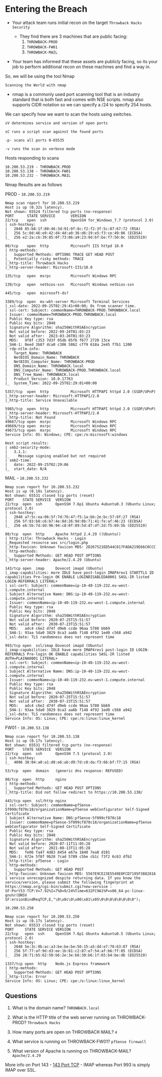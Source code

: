 # Entering the Breach
- Your attack team runs initial recon on the target `Throwback Hacks Security`
	- They find there are 3 machines that are public facing:
		1. `THROWBACK-PROD`
		2. `THROWBACK-FW01`
		3. `THROWBACK-MAIL`

- Your team has informed that these assets are publicly facing, so its your job to perform additional recon on these machines and find a way in.

So, we will be using the tool Nmap


`Scanning the World with nmap`

- nmap is a commonly used port scanning tool that is an industry standard that is both fast and comes with NSE scripts. nmap also supports CIDR notation so we can specify a /24 to specify 254 hosts.

We can specify how we want to scan the hosts using switches.

    sV determines service and version of open ports

    sC runs a script scan against the found ports

    -p- scans all ports 0-65535

    -v runs the scan in verbose mode


Hosts responding to scans
```
10.200.53.219 - THROWBACK.PROD 
10.200.53.138 - THROWBACK-FW01
10.200.53.232 - THROWBACK.MAIL
```

Nmap Results are as follows 

PROD - `10.200.53.219`
```nmap
Nmap scan report for 10.200.53.219
Host is up (0.32s latency).
Not shown: 65524 filtered tcp ports (no-response)
PORT      STATE SERVICE       VERSION
22/tcp    open  ssh           OpenSSH for_Windows_7.7 (protocol 2.0)
| ssh-hostkey: 
|   2048 85:b8:1f:80:46:3d:91:0f:8c:f2:f2:3f:5c:87:67:72 (RSA)
|   256 5c:0d:46:e9:42:d4:4d:a0:36:d6:19:e5:f3:ce:49:06 (ECDSA)
|_  256 e2:2a:cb:39:85:0f:73:06:a9:23:9d:bf:be:f7:50:0c (ED25519)

80/tcp    open  http          Microsoft IIS httpd 10.0
| http-methods: 
|   Supported Methods: OPTIONS TRACE GET HEAD POST
|_  Potentially risky methods: TRACE
|_http-title: Throwback Hacks
|_http-server-header: Microsoft-IIS/10.0

135/tcp   open  msrpc         Microsoft Windows RPC

139/tcp   open  netbios-ssn   Microsoft Windows netbios-ssn

445/tcp   open  microsoft-ds?

3389/tcp  open  ms-wbt-server Microsoft Terminal Services
|_ssl-date: 2022-09-25T02:29:41+00:00; 0s from scanner time.
| ssl-cert: Subject: commonName=THROWBACK-PROD.THROWBACK.local
| Issuer: commonName=THROWBACK-PROD.THROWBACK.local
| Public Key type: rsa
| Public Key bits: 2048
| Signature Algorithm: sha256WithRSAEncryption
| Not valid before: 2022-09-24T01:03:23
| Not valid after:  2023-03-26T01:03:23
| MD5:   9f8f c353 7d3f 05db 05f6 f677 2720 13ce
|_SHA-1: 0eed 3b87 dca0 c306 5862 cff9 618a 2e45 f7b1 1200
| rdp-ntlm-info: 
|   Target_Name: THROWBACK
|   NetBIOS_Domain_Name: THROWBACK
|   NetBIOS_Computer_Name: THROWBACK-PROD
|   DNS_Domain_Name: THROWBACK.local
|   DNS_Computer_Name: THROWBACK-PROD.THROWBACK.local
|   DNS_Tree_Name: THROWBACK.local
|   Product_Version: 10.0.17763
|_  System_Time: 2022-09-25T02:29:01+00:00

5357/tcp  open  http          Microsoft HTTPAPI httpd 2.0 (SSDP/UPnP)
|_http-server-header: Microsoft-HTTPAPI/2.0
|_http-title: Service Unavailable

5985/tcp  open  http          Microsoft HTTPAPI httpd 2.0 (SSDP/UPnP)
|_http-server-header: Microsoft-HTTPAPI/2.0
|_http-title: Not Found
49667/tcp open  msrpc         Microsoft Windows RPC
49669/tcp open  msrpc         Microsoft Windows RPC
49673/tcp open  msrpc         Microsoft Windows RPC
Service Info: OS: Windows; CPE: cpe:/o:microsoft:windows

Host script results:
| smb2-security-mode: 
|   3.1.1: 
|_    Message signing enabled but not required
| smb2-time: 
|   date: 2022-09-25T02:29:06
|_  start_date: N/A
```

MAIL - `10.200.53.232`
```nmap
Nmap scan report for 10.200.53.232
Host is up (0.18s latency).
Not shown: 65531 closed tcp ports (reset)
PORT    STATE SERVICE  VERSION
22/tcp  open  ssh      OpenSSH 7.6p1 Ubuntu 4ubuntu0.3 (Ubuntu Linux; protocol 2.0)
| ssh-hostkey: 
|   2048 a7:5c:ea:06:5f:7d:76:47:f5:1a:bb:2e:bc:57:0f:27 (RSA)
|   256 5f:83:b8:c6:b7:4e:8d:26:9d:0b:71:41:fe:af:46:23 (ECDSA)
|_  256 e6:5b:7d:dd:96:94:c8:0f:89:5d:d7:df:2d:f5:69:5b (ED25519)

80/tcp  open  http     Apache httpd 2.4.29 ((Ubuntu))
| http-title: Throwback Hacks - Login
|_Requested resource was src/login.php
|_http-favicon: Unknown favicon MD5: 2D267521ED544C817FADA219E66C0CCC
| http-methods: 
|_  Supported Methods: GET HEAD POST OPTIONS
|_http-server-header: Apache/2.4.29 (Ubuntu)

143/tcp open  imap     Dovecot imapd (Ubuntu)
|_imap-capabilities: more IDLE have post-login IMAP4rev1 STARTTLS ID capabilities Pre-login OK ENABLE LOGINDISABLEDA0001 SASL-IR listed LOGIN-REFERRALS LITERAL+
| ssl-cert: Subject: commonName=ip-10-40-119-232.eu-west-1.compute.internal
| Subject Alternative Name: DNS:ip-10-40-119-232.eu-west-1.compute.internal
| Issuer: commonName=ip-10-40-119-232.eu-west-1.compute.internal
| Public Key type: rsa
| Public Key bits: 2048
| Signature Algorithm: sha256WithRSAEncryption
| Not valid before: 2020-07-25T15:51:57
| Not valid after:  2030-07-23T15:51:57
| MD5:   adc4 c6e2 d74f d9eb ccde 96aa 5780 bb69
|_SHA-1: 93aa 5da0 3829 8ca3 aa6b f148 4f92 1ed0 c568 a942
|_ssl-date: TLS randomness does not represent time

993/tcp open  ssl/imap Dovecot imapd (Ubuntu)
|_imap-capabilities: IDLE have more IMAP4rev1 post-login ID LOGIN-REFERRALS Pre-login OK ENABLE capabilities SASL-IR listed AUTH=PLAINA0001 LITERAL+
| ssl-cert: Subject: commonName=ip-10-40-119-232.eu-west-1.compute.internal
| Subject Alternative Name: DNS:ip-10-40-119-232.eu-west-1.compute.internal
| Issuer: commonName=ip-10-40-119-232.eu-west-1.compute.internal
| Public Key type: rsa
| Public Key bits: 2048
| Signature Algorithm: sha256WithRSAEncryption
| Not valid before: 2020-07-25T15:51:57
| Not valid after:  2030-07-23T15:51:57
| MD5:   adc4 c6e2 d74f d9eb ccde 96aa 5780 bb69
|_SHA-1: 93aa 5da0 3829 8ca3 aa6b f148 4f92 1ed0 c568 a942
|_ssl-date: TLS randomness does not represent time
Service Info: OS: Linux; CPE: cpe:/o:linux:linux_kernel
```

FW01 - `10.200.53.138`
```nmap
Nmap scan report for 10.200.53.138
Host is up (0.17s latency).
Not shown: 65531 filtered tcp ports (no-response)
PORT    STATE SERVICE  VERSION
22/tcp  open  ssh      OpenSSH 7.5 (protocol 2.0)
| ssh-hostkey: 
|_  4096 38:04:a0:a1:d0:e6:ab:d9:7d:c0:da:f3:66:bf:77:15 (RSA)

53/tcp  open  domain   (generic dns response: REFUSED)

80/tcp  open  http     nginx
| http-methods: 
|_  Supported Methods: GET HEAD POST OPTIONS
|_http-title: Did not follow redirect to https://10.200.53.138/

443/tcp open  ssl/http nginx
| ssl-cert: Subject: commonName=pfSense-5f099cf870c18/organizationName=pfSense webConfigurator Self-Signed Certificate
| Subject Alternative Name: DNS:pfSense-5f099cf870c18
| Issuer: commonName=pfSense-5f099cf870c18/organizationName=pfSense webConfigurator Self-Signed Certificate
| Public Key type: rsa
| Public Key bits: 2048
| Signature Algorithm: sha256WithRSAEncryption
| Not valid before: 2020-07-11T11:05:28
| Not valid after:  2021-08-13T11:05:28
| MD5:   fe06 fa47 4d83 8454 e67a 1840 7ea8 d101
|_SHA-1: 672e 5f8f 9b28 7cad 5789 c5be cb1c f3f2 6c63 dfb2
|_http-title: pfSense - Login
| http-methods: 
|_  Supported Methods: GET HEAD POST
|_http-favicon: Unknown favicon MD5: 5567E9CE23E5549E0FCD7195F3882816
1 service unrecognized despite returning data. If you know the service/version, please submit the following fingerprint at https://nmap.org/cgi-bin/submit.cgi?new-service :
SF-Port53-TCP:V=7.92%I=7%D=9/24%Time=632FC9A1%P=x86_64-pc-linux-gnu%r(DNSV
SF:ersionBindReqTCP,E,"\0\x0c\0\x06\x81\x05\0\0\0\0\0\0\0\0");

```

`10.200.53.250`
```nmap
Nmap scan report for 10.200.53.250
Host is up (0.17s latency).
Not shown: 65533 closed tcp ports (reset)
PORT     STATE SERVICE VERSION
22/tcp   open  ssh     OpenSSH 7.6p1 Ubuntu 4ubuntu0.5 (Ubuntu Linux; protocol 2.0)
| ssh-hostkey: 
|   2048 5e:3c:9b:ac:a3:be:be:be:56:15:a5:dd:e7:78:63:87 (RSA)
|   256 5f:77:af:9d:d3:ee:1b:81:c2:87:e7:54:af:b6:ff:05 (ECDSA)
|_  256 28:71:b5:62:50:b6:2e:3e:b6:30:b6:1f:65:b4:be:db (ED25519)

1337/tcp open  http    Node.js Express framework
| http-methods: 
|_  Supported Methods: GET HEAD POST OPTIONS
|_http-title: Error
Service Info: OS: Linux; CPE: cpe:/o:linux:linux_kernel

```

## Questions

1. What is the domain name? 
`THROWBACK.local`

2. What is the HTTP title of the web server running on THROWBACK-PROD?
`Throwback Hacks`

3. How many ports are open on THROWBACK-MAIL?
`4`

4. What service is running on THROWBACK-FW01?
`pfSense firewall`

5. What version of Apache is running on THROWBACK-MAIL?
`Apache/2.4.29`



More info on Port 143 - [143 Port TCP](https://monsterhost.com/what-everyone-must-know-about-imap-port/) - IMAP whereas Port 993 is simply IMAP over SSL.


